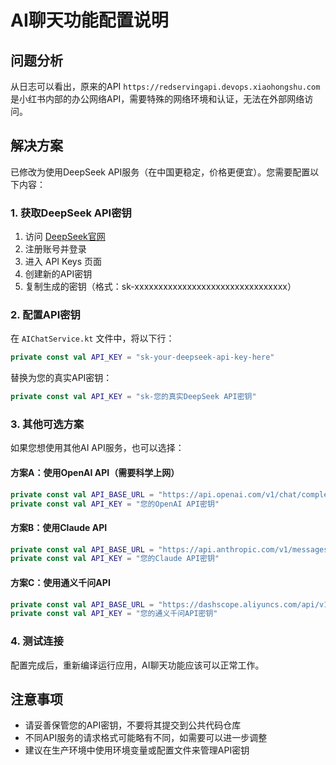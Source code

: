# AI聊天功能配置说明

## 问题分析
从日志可以看出，原来的API `https://redservingapi.devops.xiaohongshu.com` 是小红书内部的办公网络API，需要特殊的网络环境和认证，无法在外部网络访问。

## 解决方案
已修改为使用DeepSeek API服务（在中国更稳定，价格更便宜）。您需要配置以下内容：

### 1. 获取DeepSeek API密钥
1. 访问 [DeepSeek官网](https://platform.deepseek.com/)
2. 注册账号并登录
3. 进入 API Keys 页面
4. 创建新的API密钥
5. 复制生成的密钥（格式：sk-xxxxxxxxxxxxxxxxxxxxxxxxxxxxxxxx）

### 2. 配置API密钥
在 `AIChatService.kt` 文件中，将以下行：
```kotlin
private const val API_KEY = "sk-your-deepseek-api-key-here"
```
替换为您的真实API密钥：
```kotlin
private const val API_KEY = "sk-您的真实DeepSeek API密钥"
```

### 3. 其他可选方案
如果您想使用其他AI API服务，也可以选择：

#### 方案A：使用OpenAI API（需要科学上网）
```kotlin
private const val API_BASE_URL = "https://api.openai.com/v1/chat/completions"
private const val API_KEY = "您的OpenAI API密钥"
```

#### 方案B：使用Claude API
```kotlin
private const val API_BASE_URL = "https://api.anthropic.com/v1/messages"
private const val API_KEY = "您的Claude API密钥"
```

#### 方案C：使用通义千问API
```kotlin
private const val API_BASE_URL = "https://dashscope.aliyuncs.com/api/v1/services/aigc/text-generation/generation"
private const val API_KEY = "您的通义千问API密钥"
```

### 4. 测试连接
配置完成后，重新编译运行应用，AI聊天功能应该可以正常工作。

## 注意事项
- 请妥善保管您的API密钥，不要将其提交到公共代码仓库
- 不同API服务的请求格式可能略有不同，如需要可以进一步调整
- 建议在生产环境中使用环境变量或配置文件来管理API密钥
